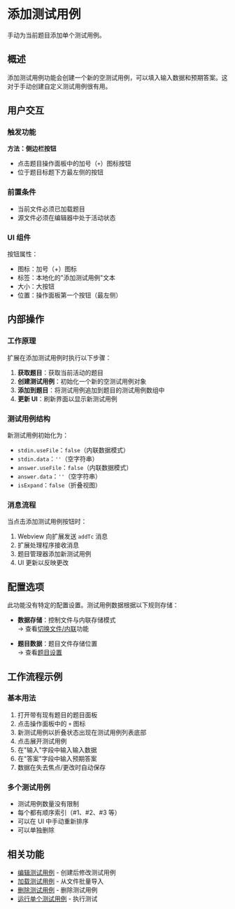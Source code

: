 # 添加测试用例

手动为当前题目添加单个测试用例。

## 概述

添加测试用例功能会创建一个新的空测试用例，可以填入输入数据和预期答案。这对于手动创建自定义测试用例很有用。

## 用户交互

### 触发功能

**方法：侧边栏按钮**

- 点击题目操作面板中的加号（`+`）图标按钮
- 位于题目标题下方最左侧的按钮

### 前置条件

- 当前文件必须已加载题目
- 源文件必须在编辑器中处于活动状态

### UI 组件

按钮属性：

- 图标：加号（+）图标
- 标签：本地化的"添加测试用例"文本
- 大小：大按钮
- 位置：操作面板第一个按钮（最左侧）

## 内部操作

### 工作原理

扩展在添加测试用例时执行以下步骤：

1. **获取题目**：获取当前活动的题目
2. **创建测试用例**：初始化一个新的空测试用例对象
3. **添加到题目**：将测试用例追加到题目的测试用例数组中
4. **更新 UI**：刷新界面以显示新测试用例

### 测试用例结构

新测试用例初始化为：

- `stdin.useFile`：`false`（内联数据模式）
- `stdin.data`：`''`（空字符串）
- `answer.useFile`：`false`（内联数据模式）
- `answer.data`：`''`（空字符串）
- `isExpand`：`false`（折叠视图）

### 消息流程

当点击添加测试用例按钮时：

1. Webview 向扩展发送 `addTc` 消息
2. 扩展处理程序接收消息
3. 题目管理器添加新测试用例
4. UI 更新以反映更改

## 配置选项

此功能没有特定的配置设置。测试用例数据根据以下规则存储：

- **数据存储**：控制文件与内联存储模式  
  → 查看[切换文件/内联](toggle-file-inline.md)功能

- **题目数据**：题目文件存储位置  
  → 查看[题目设置](../configuration/problem.md#file-paths)

## 工作流程示例

### 基本用法

1. 打开带有现有题目的题目面板
2. 点击操作面板中的 `+` 图标
3. 新测试用例以折叠状态出现在测试用例列表底部
4. 点击展开测试用例
5. 在"输入"字段中输入输入数据
6. 在"答案"字段中输入预期答案
7. 数据在失去焦点/更改时自动保存

### 多个测试用例

- 测试用例数量没有限制
- 每个都有顺序索引（#1、#2、#3 等）
- 可以在 UI 中手动重新排序
- 可以单独删除

## 相关功能

- [编辑测试用例](edit-test-case.md) - 创建后修改测试用例
- [加载测试用例](load-test-cases.md) - 从文件批量导入
- [删除测试用例](delete-test-case.md) - 删除测试用例
- [运行单个测试用例](run-single-test.md) - 执行测试
